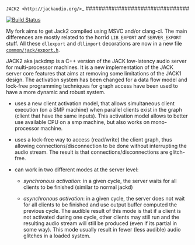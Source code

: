 `JACK2 <http://jackaudio.org/>`_
################################

[![Build Status](https://ci.appveyor.com/api/projects/status/github/gvanem/jack2?branch=master&svg=true)](https://ci.appveyor.com/project/gvanem/jack2)


My fork aims to get Jack2 compiled using MSVC and/or clang-cl.
The main differences are mostly related to the horrid `LIB_EXPORT` anf
`SERVER_EXPORT` stuff. All these `dllexport` and `dllimport` decorations
are now in a new file [`common/jack/export.h`](common/jack/export.h).


JACK2 aka jackdmp is a C++ version of the JACK low-latency audio server for
multi-processor machines. It is a new implementation of the JACK server core
features that aims at removing some limitations of the JACK1 design. The
activation system has been changed for a data flow model and lock-free
programming techniques for graph access have been used to have a more dynamic
and robust system.

- uses a new client activation model, that allows simultaneous client
  execution (on a SMP machine) when parallel clients exist in the graph (client
  that have the same inputs). This activation model allows to better use
  available CPU on a smp machine, but also works on mono-processor machine.

- uses a lock-free way to access (read/write) the client graph, thus
  allowing connections/disconnection to be done without interrupting the audio
  stream. The result is that connections/disconnections are glitch-free.

- can work in two different modes at the server level:

  - *synchronous activation*: in a given cycle, the server waits for all
    clients to be finished (similar to normal jackd)

  - *asynchronous activation*: in a given cycle, the server does not wait for
    all clients to be finished and use output buffer computed the previous
    cycle.
    The audible result of this mode is that if a client is not activated
    during one cycle, other clients may still run and the resulting audio
    stream will still be produced (even if its partial in some way). This
    mode usually result in fewer (less audible) audio glitches in a loaded
    system.
